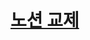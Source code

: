 # [노션 교제](https://brass-alder-325.notion.site/Database-1-Django-2-dc3ff9a37d76443ab3e95cc36e28d7b7)  

